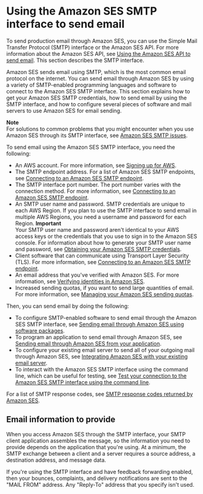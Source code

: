 # Using the Amazon SES SMTP interface to send email<a name="send-email-smtp"></a>

To send production email through Amazon SES, you can use the Simple Mail Transfer Protocol \(SMTP\) interface or the Amazon SES API\. For more information about the Amazon SES API, see [Using the Amazon SES API to send email](send-email-api.md)\. This section describes the SMTP interface\.

Amazon SES sends email using SMTP, which is the most common email protocol on the internet\. You can send email through Amazon SES by using a variety of SMTP\-enabled programming languages and software to connect to the Amazon SES SMTP interface\. This section explains how to get your Amazon SES SMTP credentials, how to send email by using the SMTP interface, and how to configure several pieces of software and mail servers to use Amazon SES for email sending\.

**Note**  
For solutions to common problems that you might encounter when you use Amazon SES through its SMTP interface, see [Amazon SES SMTP issues](troubleshoot-smtp.md)\. 

To send email using the Amazon SES SMTP interface, you need the following:
+ An AWS account\. For more information, see [Signing up for AWS](sign-up-for-aws.md)\.
+ The SMTP endpoint address\. For a list of Amazon SES SMTP endpoints, see [Connecting to an Amazon SES SMTP endpoint](smtp-connect.md)\.
+ The SMTP interface port number\. The port number varies with the connection method\. For more information, see [Connecting to an Amazon SES SMTP endpoint](smtp-connect.md)\.
+ An SMTP user name and password\. SMTP credentials are unique to each AWS Region\. If you plan to use the SMTP interface to send email in multiple AWS Regions, you need a username and password for each Region\.
**Important**  
Your SMTP user name and password aren't identical to your AWS access keys or the credentials that you use to sign in to the Amazon SES console\. For information about how to generate your SMTP user name and password, see [Obtaining your Amazon SES SMTP credentials](smtp-credentials.md)\.
+ Client software that can communicate using Transport Layer Security \(TLS\)\. For more information, see [Connecting to an Amazon SES SMTP endpoint](smtp-connect.md)\.
+ An email address that you've verified with Amazon SES\. For more information, see [Verifying identities in Amazon SES](verify-addresses-and-domains.md)\.
+ Increased sending quotas, if you want to send large quantities of email\. For more information, see [Managing your Amazon SES sending quotas](manage-sending-quotas.md)\.

Then, you can send email by doing the following:
+ To configure SMTP\-enabled software to send email through the Amazon SES SMTP interface, see [Sending email through Amazon SES using software packages](send-email-smtp-software-package.md)\.
+ To program an application to send email through Amazon SES, see [Sending email through Amazon SES from your application](send-email-smtp-app.md)\.
+ To configure your existing email server to send all of your outgoing mail through Amazon SES, see [Integrating Amazon SES with your existing email server](send-email-smtp-existing-server.md)\.
+ To interact with the Amazon SES SMTP interface using the command line, which can be useful for testing, see [Test your connection to the Amazon SES SMTP interface using the command line](send-email-smtp-client-command-line.md)\.

For a list of SMTP response codes, see [SMTP response codes returned by Amazon SES](troubleshoot-smtp.md#troubleshoot-smtp-response-codes)\.

## Email information to provide<a name="smtp-parameters"></a>

When you access Amazon SES through the SMTP interface, your SMTP client application assembles the message, so the information you need to provide depends on the application that you're using\. At a minimum, the SMTP exchange between a client and a server requires a source address, a destination address, and message data\.

If you're using the SMTP interface and have feedback forwarding enabled, then your bounces, complaints, and delivery notifications are sent to the "MAIL FROM" address\. Any "Reply\-To" address that you specify isn't used\.

